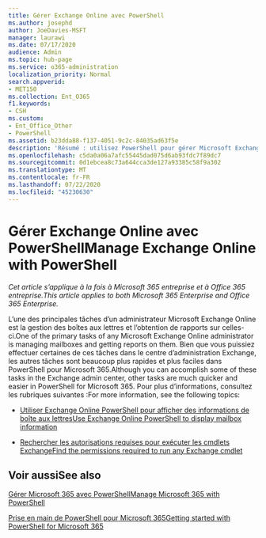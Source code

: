 ```yaml
---
title: Gérer Exchange Online avec PowerShell
ms.author: josephd
author: JoeDavies-MSFT
manager: laurawi
ms.date: 07/17/2020
audience: Admin
ms.topic: hub-page
ms.service: o365-administration
localization_priority: Normal
search.appverid:
- MET150
ms.collection: Ent_O365
f1.keywords:
- CSH
ms.custom:
- Ent_Office_Other
- PowerShell
ms.assetid: b23dda88-f137-4051-9c2c-84035ad63f5e
description: 'Résumé : utilisez PowerShell pour gérer Microsoft Exchange Online, y compris la configuration des boîtes aux lettres et la création de rapports avancés.'
ms.openlocfilehash: c5da0a06a7afc55445dad075d6ab93fdc7f89dc7
ms.sourcegitcommit: 0d1ebcea8c73a644cca3de127a93385c58f9a302
ms.translationtype: MT
ms.contentlocale: fr-FR
ms.lasthandoff: 07/22/2020
ms.locfileid: "45230630"
---
```

# <a name="manage-exchange-online-with-powershell"></a><span data-ttu-id="e268d-103">Gérer Exchange Online avec PowerShell</span><span class="sxs-lookup"><span data-stu-id="e268d-103">Manage Exchange Online with PowerShell</span></span>

<span data-ttu-id="e268d-104">*Cet article s’applique à la fois à Microsoft 365 entreprise et à Office 365 entreprise.*</span><span class="sxs-lookup"><span data-stu-id="e268d-104">*This article applies to both Microsoft 365 Enterprise and Office 365 Enterprise.*</span></span>

<span data-ttu-id="e268d-105">L’une des principales tâches d’un administrateur Microsoft Exchange Online est la gestion des boîtes aux lettres et l’obtention de rapports sur celles-ci.</span><span class="sxs-lookup"><span data-stu-id="e268d-105">One of the primary tasks of any Microsoft Exchange Online administrator is managing mailboxes and getting reports on them.</span></span> <span data-ttu-id="e268d-106">Bien que vous puissiez effectuer certaines de ces tâches dans le centre d’administration Exchange, les autres tâches sont beaucoup plus rapides et plus faciles dans PowerShell pour Microsoft 365.</span><span class="sxs-lookup"><span data-stu-id="e268d-106">Although you can accomplish some of these tasks in the Exchange admin center, other tasks are much quicker and easier in PowerShell for Microsoft 365.</span></span> <span data-ttu-id="e268d-107">Pour plus d’informations, consultez les rubriques suivantes :</span><span class="sxs-lookup"><span data-stu-id="e268d-107">For more information, see the following topics:</span></span>
  
- [<span data-ttu-id="e268d-108">Utiliser Exchange Online PowerShell pour afficher des informations de boîte aux lettres</span><span class="sxs-lookup"><span data-stu-id="e268d-108">Use Exchange Online PowerShell to display mailbox information</span></span>](https://docs.microsoft.com/exchange/recipients-in-exchange-online/manage-user-mailboxes/use-powershell-to-display-mailbox-information)
    
- [<span data-ttu-id="e268d-109">Rechercher les autorisations requises pour exécuter les cmdlets Exchange</span><span class="sxs-lookup"><span data-stu-id="e268d-109">Find the permissions required to run any Exchange cmdlet</span></span>](https://docs.microsoft.com/powershell/exchange/exchange-server/find-exchange-cmdlet-permissions)
    
## <a name="see-also"></a><span data-ttu-id="e268d-110">Voir aussi</span><span class="sxs-lookup"><span data-stu-id="e268d-110">See also</span></span>

[<span data-ttu-id="e268d-111">Gérer Microsoft 365 avec PowerShell</span><span class="sxs-lookup"><span data-stu-id="e268d-111">Manage Microsoft 365 with PowerShell</span></span>](manage-office-365-with-office-365-powershell.md)
  
[<span data-ttu-id="e268d-112">Prise en main de PowerShell pour Microsoft 365</span><span class="sxs-lookup"><span data-stu-id="e268d-112">Getting started with PowerShell for Microsoft 365</span></span>](getting-started-with-office-365-powershell.md)

